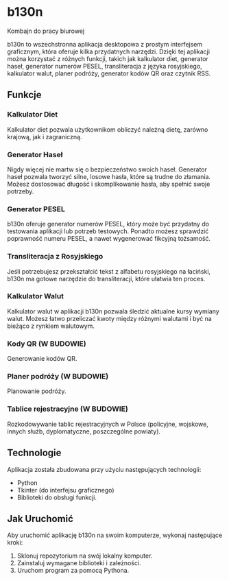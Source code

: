 # b130n
Kombajn do pracy biurowej

b130n to wszechstronna aplikacja desktopowa z prostym interfejsem graficznym, która oferuje kilka przydatnych narzędzi. Dzięki tej aplikacji można korzystać z różnych funkcji, takich jak kalkulator diet, generator haseł, generator numerów PESEL, transliteracja z języka rosyjskiego, kalkulator walut, planer podróży, generator kodów QR oraz czytnik RSS.

## Funkcje

### Kalkulator Diet

Kalkulator diet pozwala użytkownikom obliczyć należną dietę, zarówno krajową, jak i zagraniczną.

### Generator Haseł

Nigdy więcej nie martw się o bezpieczeństwo swoich haseł. Generator haseł pozwala tworzyć silne, losowe hasła, które są trudne do złamania. Możesz dostosować długość i skomplikowanie hasła, aby spełnić swoje potrzeby.

### Generator PESEL

b130n oferuje generator numerów PESEL, który może być przydatny do testowania aplikacji lub potrzeb testowych. Ponadto możesz sprawdzić poprawność numeru PESEL, a nawet wygenerować fikcyjną tożsamość.

### Transliteracja z Rosyjskiego

Jeśli potrzebujesz przekształcić tekst z alfabetu rosyjskiego na łaciński, b130n ma gotowe narzędzie do transliteracji, które ułatwia ten proces.

### Kalkulator Walut

Kalkulator walut w aplikacji b130n pozwala śledzić aktualne kursy wymiany walut. Możesz łatwo przeliczać kwoty między różnymi walutami i być na bieżąco z rynkiem walutowym.

### Kody QR (W BUDOWIE)

Generowanie kodów QR.

### Planer podróży (W BUDOWIE)

Planowanie podróży.

### Tablice rejestracyjne (W BUDOWIE)

Rozkodowywanie tablic rejestracyjnych w Polsce (policyjne, wojskowe, innych służb, dyplomatyczne, poszczególne powiaty).

## Technologie

Aplikacja została zbudowana przy użyciu następujących technologii:

- Python
- Tkinter (do interfejsu graficznego)
- Biblioteki do obsługi funkcji.

## Jak Uruchomić

Aby uruchomić aplikację b130n na swoim komputerze, wykonaj następujące kroki:

1. Sklonuj repozytorium na swój lokalny komputer.
2. Zainstaluj wymagane biblioteki i zależności.
3. Uruchom program za pomocą Pythona.
